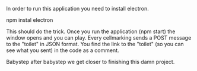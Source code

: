 In order to run this application you need to install electron.

npm instal electron

This should do the trick. Once you run the application (npm start) the window opens and you can play. Every cellmarking sends a POST message to the "toilet" in JSON format. You find the link to the "toilet" (so you can see what you sent) in the code as a comment.

Babystep after babystep we get closer to finishing this damn project.
